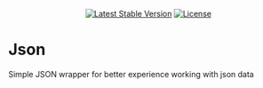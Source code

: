 <p align="center">
    <a href="https://packagist.org/packages/devlop/json"><img src="https://img.shields.io/packagist/v/devlop/json" alt="Latest Stable Version"></a>
    <a href="https://github.com/devlop-ab/json/blob/master/LICENSE.md"><img src="https://img.shields.io/packagist/l/devlop/json" alt="License"></a>
</p>

# Json

Simple JSON wrapper for better experience working with json data

